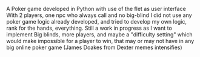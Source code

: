 A Poker game developed in Python with use of the flet as user interface
With 2 players, one npc who always call and no big-blind 
I did not use any poker game logic already developed, and tried to develop my own logic, rank for the hands, everything.
Still a work in progress as I want to implement Big blinds, more players, and maybe a "difficulty setting" which would make impossible 
for a player to win, that may or may not have in any big online poker game (James Doakes from Dexter memes intensifies)
